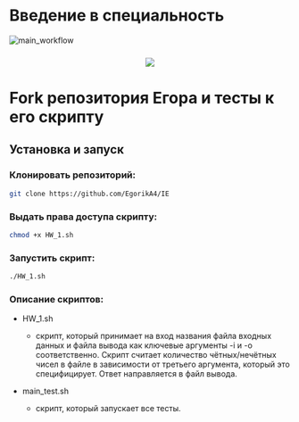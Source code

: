 # Введение в специальность
![main_workflow](https://github.com/EgorikA4/IE/actions/workflows/pylint.yml/badge.svg)

<h3 align="center">
<img src="https://cdn.rawgit.com/odb/official-bash-logo/master/assets/Logos/Identity/PNG/BASH_logo-transparent-bg-color.png">
</h3>

# Fork репозитория Егора и тесты к его скрипту

## Установка и запуск

### Клонировать репозиторий:
```bash
git clone https://github.com/EgorikA4/IE
```

### Выдать права доступа скрипту:
```bash
chmod +x HW_1.sh
```

### Запустить скрипт:
```bash
./HW_1.sh
```

### Описание скриптов:

* HW_1.sh
    * скрипт, который принимает на вход названия файла входных данных и файла вывода как ключевые аргументы -i и -o соответственно. Скрипт считает количество чётных/нечётных чисел в файле в зависимости от третьего аргумента, который это специфицирует. Ответ направляется в файл вывода.

* main_test.sh 
    * скрипт, который запускает все тесты.
